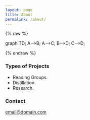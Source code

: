 ```yaml
---
layout: page
title: About
permalink: /about/
---
```




{% raw %}<div class="mermaid">
graph TD;
    A-->B;
    A-->C;
    B-->D;
    C-->D;
</div>{% endraw %}


### Types of Projects

- Reading Groups.
- Distillation.
- Research.


### Contact

[email@domain.com](mailto:email@domain.com)
